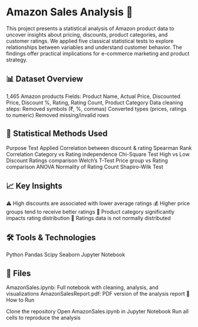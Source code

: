 # Amazon Sales Analysis 🛒

This project presents a statistical analysis of Amazon product data to uncover insights about pricing, discounts, product categories, and customer ratings.
We applied five classical statistical tests to explore relationships between variables and understand customer behavior. The findings offer practical implications for e-commerce marketing and product strategy.
## 📊 Dataset Overview

1,465 Amazon products
Fields: Product Name, Actual Price, Discounted Price, Discount %, Rating, Rating Count, Product Category
Data cleaning steps:
Removed symbols (₹, %, commas)
Converted types (prices, ratings to numeric)
Removed missing/invalid rows
## 🧪 Statistical Methods Used

Purpose	Test Applied
Correlation between discount & rating	Spearman Rank Correlation
Category vs Rating independence	Chi-Square Test
High vs Low Discount Ratings comparison	Welch’s T-Test
Price group vs Rating comparison	ANOVA
Normality of Rating Count	Shapiro-Wilk Test
## 📈 Key Insights

⚠️ High discounts are associated with lower average ratings
💰 Higher price groups tend to receive better ratings
🎯 Product category significantly impacts rating distribution
🧪 Ratings data is not normally distributed
## 🛠 Tools & Technologies

Python
Pandas
Scipy
Seaborn
Jupyter Notebook
## 📂 Files

AmazonSales.ipynb: Full notebook with cleaning, analysis, and visualizations
AmazonSalesReport.pdf: PDF version of the analysis report
🚀 How to Run

Clone the repository
Open AmazonSales.ipynb in Jupyter Notebook
Run all cells to reproduce the analysis
